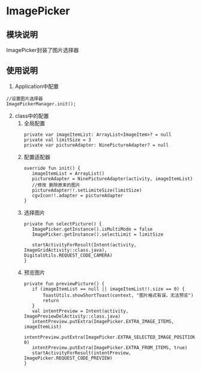 # ImagePicker

## 模块说明
ImagePicker封装了图片选择器

## 使用说明

1. Application中配置
```
//设置图片选择器
ImagePickerManager.init();
```
2. class中的配置
    1. 全局配置
        ```
        private var imageItemList: ArrayList<ImageItem>? = null
        private val limitSize = 3
        private var pictureAdapter: NinePictureAdapter? = null
        ```
    2. 配置适配器
        ```
        override fun init() {
           imageItemList = ArrayList()
           pictureAdapter = NinePictureAdapter(activity, imageItemList)
           //修改 删除原来的图片
           pictureAdapter!!.setLimiteSize(limitSize)
           cgvIcon!!.adapter = pictureAdapter
        }
        ```
    3. 选择图片
        ```
        private fun selectPicture() {
           ImagePicker.getInstance().isMultiMode = false
           ImagePicker.getInstance().selectLimit = limitSize

           startActivityForResult(Intent(activity, ImageGridActivity::class.java), DigitalUtils.REQUEST_CODE_CAMERA)
       }
    4. 预览图片
        ```
        private fun previewPicture() {
           if (imageItemList == null || imageItemList!!.size == 0) {
               ToastUtils.showShortToast(context, "图片格式有误，无法预览")
               return
           }
           val intentPreview = Intent(activity, ImagePreviewDelActivity::class.java)
           intentPreview.putExtra(ImagePicker.EXTRA_IMAGE_ITEMS, imageItemList)
           intentPreview.putExtra(ImagePicker.EXTRA_SELECTED_IMAGE_POSITION, 0)
           intentPreview.putExtra(ImagePicker.EXTRA_FROM_ITEMS, true)
           startActivityForResult(intentPreview, ImagePicker.REQUEST_CODE_PREVIEW)
       }
        ```
